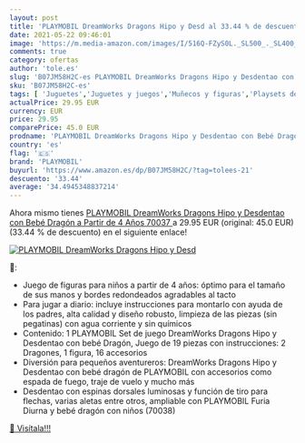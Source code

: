```yaml
---
layout: post
title: 'PLAYMOBIL DreamWorks Dragons Hipo y Desd al 33.44 % de descuento'
date: 2021-05-22 09:46:01
image: 'https://m.media-amazon.com/images/I/516Q-FZyS0L._SL500_._SL400_.jpg'
comments: true
category: ofertas
author: 'tole.es'
slug: 'B07JM58H2C-es PLAYMOBIL DreamWorks Dragons Hipo y Desdentao con Bebé...'
sku: 'B07JM58H2C-es'
tags: [ 'Juguetes','Juguetes y juegos','Muñecos y figuras','Playsets de figuras de juguete para niños','playmobil', ]
actualPrice: 29.95 EUR
currency: EUR
price: 29.95
comparePrice: 45.0 EUR
prodname: 'PLAYMOBIL DreamWorks Dragons Hipo y Desdentao con Bebé Dragón  a Partir de 4 Años  70037 '
country: 'es'
flag: '🇪🇸'
brand: 'PLAYMOBIL'
buyurl: 'https://www.amazon.es/dp/B07JM58H2C/?tag=tolees-21'
descuento: '33.44'
average: '34.4945348837214'
---
```


Ahora mismo tienes [PLAYMOBIL DreamWorks Dragons Hipo y Desdentao con Bebé Dragón  a Partir de 4 Años  70037 ](https://www.amazon.es/dp/B07JM58H2C/?tag=tolees-21) a 29.95 EUR (original: 45.0 EUR) (33.44 %  de descuento) en el siguiente enlace!

[![PLAYMOBIL DreamWorks Dragons Hipo y Desd](https://m.media-amazon.com/images/I/516Q-FZyS0L._SL500_._SL400_.jpg)](https://www.amazon.es/dp/B07JM58H2C/?tag=tolees-21)

🔎:

- Juego de figuras para niños a partir de 4 años: óptimo para el tamaño de sus manos y bordes redondeados agradables al tacto
- Para jugar a diario: incluye instrucciones para montarlo con ayuda de los padres, alta calidad y diseño robusto, limpieza de las piezas (sin pegatinas) con agua corriente y sin químicos
- Contenido: 1 PLAYMOBIL Set de juego DreamWorks Dragons Hipo y Desdentao con bebé Dragón, Juego de 19 piezas con instrucciones: 2 Dragones, 1 figura, 16 accesorios
- Diversión para pequeños aventureros: DreamWorks Dragons Hipo y Desdentao con bebé dragón de PLAYMOBIL con accesorios como espada de fuego, traje de vuelo y mucho más
- Desdentao con espinas dorsales luminosas y función de tiro para flechas, varias aletas entre otros, ampliable con PLAYMOBIL Furia Diurna y bebé dragón con niños (70038)

[🛒 Visítala!!!](https://www.amazon.es/dp/B07JM58H2C/?tag=tolees-21)
